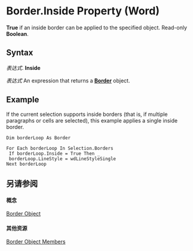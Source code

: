 
# Border.Inside Property (Word)

 **True** if an inside border can be applied to the specified object. Read-only **Boolean**.


## Syntax

 _表达式_. **Inside**

 _表达式_ An expression that returns a **[Border](be48c020-b86c-c004-ce1c-76d9edae9791.md)** object.


## Example

If the current selection supports inside borders (that is, if multiple paragraphs or cells are selected), this example applies a single inside border.


```
Dim borderLoop As Border 
 
For Each borderLoop In Selection.Borders 
 If borderLoop.Inside = True Then _ 
 borderLoop.LineStyle = wdLineStyleSingle 
Next borderLoop
```


## 另请参阅


#### 概念


[Border Object](be48c020-b86c-c004-ce1c-76d9edae9791.md)
#### 其他资源


[Border Object Members](http://msdn.microsoft.com/library/0c2f320b-8f74-961b-297e-dc068db579aa%28Office.15%29.aspx)